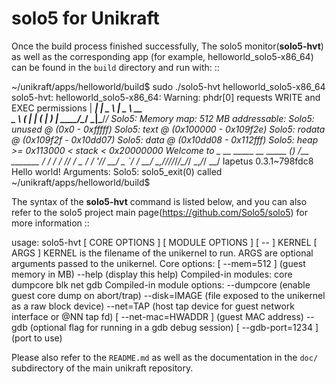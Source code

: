 solo5 for Unikraft
===================

Once the build process finished successfully, The solo5 monitor(**solo5-hvt**)
as well as the corresponding app (for example, helloworld_solo5-x86_64) can be
found in the `build` directory and run with: ::

~/unikraft/apps/helloworld/build$ sudo ./solo5-hvt helloworld_solo5-x86_64
solo5-hvt: helloworld_solo5-x86_64: Warning: phdr[0] requests WRITE and EXEC permissions
            |      ___|
  __|  _ \  |  _ \ __ \
\__ \ (   | | (   |  ) |
____/\___/ _|\___/____/
Solo5: Memory map: 512 MB addressable:
Solo5:     unused @ (0x0 - 0xfffff)
Solo5:       text @ (0x100000 - 0x109f2e)
Solo5:     rodata @ (0x109f2f - 0x10dd07)
Solo5:       data @ (0x10dd08 - 0x112fff)
Solo5:       heap >= 0x113000 < stack < 0x20000000
Welcome to  _ __             _____
 __ _____  (_) /__ _______ _/ _/ /_
/ // / _ \/ /  '_// __/ _ `/ _/ __/
\_,_/_//_/_/_/\_\/_/  \_,_/_/ \__/
              Iapetus 0.3.1~798fdc8
Hello world!
Arguments:
Solo5: solo5_exit(0) called
~/unikraft/apps/helloworld/build$

The syntax of the **solo5-hvt** command is listed below, and you can also refer to
the solo5 project main page(https://github.com/Solo5/solo5) for more information ::

usage: solo5-hvt [ CORE OPTIONS ] [ MODULE OPTIONS ] [ -- ] KERNEL [ ARGS ]
KERNEL is the filename of the unikernel to run.
ARGS are optional arguments passed to the unikernel.
Core options:
  [ --mem=512 ] (guest memory in MB)
    --help (display this help)
Compiled-in modules: core dumpcore blk net gdb
Compiled-in module options:
    --dumpcore (enable guest core dump on abort/trap)
    --disk=IMAGE (file exposed to the unikernel as a raw block device)
    --net=TAP (host tap device for guest network interface or @NN tap fd)
    [ --net-mac=HWADDR ] (guest MAC address)
    --gdb (optional flag for running in a gdb debug session)
    [ --gdb-port=1234 ] (port to use)


Please also refer to the `README.md` as well as the documentation in the `doc/`
subdirectory of the main unikraft repository.

